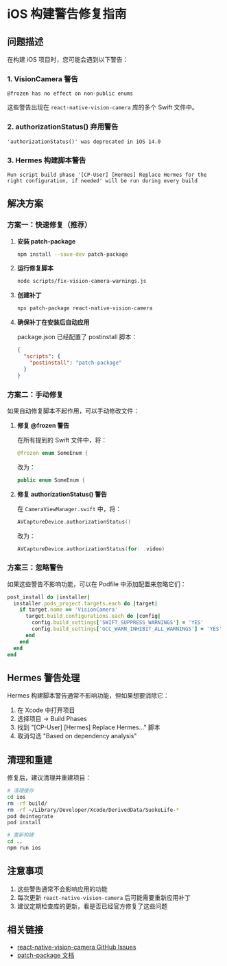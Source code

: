 # iOS 构建警告修复指南

## 问题描述

在构建 iOS 项目时，您可能会遇到以下警告：

### 1. VisionCamera 警告

```
@frozen has no effect on non-public enums
```

这些警告出现在 `react-native-vision-camera` 库的多个 Swift 文件中。

### 2. authorizationStatus() 弃用警告

```
'authorizationStatus()' was deprecated in iOS 14.0
```

### 3. Hermes 构建脚本警告

```
Run script build phase '[CP-User] [Hermes] Replace Hermes for the right configuration, if needed' will be run during every build
```

## 解决方案

### 方案一：快速修复（推荐）

1. **安装 patch-package**
   ```bash
   npm install --save-dev patch-package
   ```

2. **运行修复脚本**
   ```bash
   node scripts/fix-vision-camera-warnings.js
   ```

3. **创建补丁**
   ```bash
   npx patch-package react-native-vision-camera
   ```

4. **确保补丁在安装后自动应用**
   
   package.json 已经配置了 postinstall 脚本：
   ```json
   {
     "scripts": {
       "postinstall": "patch-package"
     }
   }
   ```

### 方案二：手动修复

如果自动修复脚本不起作用，可以手动修改文件：

1. **修复 @frozen 警告**
   
   在所有提到的 Swift 文件中，将：
   ```swift
   @frozen enum SomeEnum {
   ```
   
   改为：
   ```swift
   public enum SomeEnum {
   ```

2. **修复 authorizationStatus() 警告**
   
   在 `CameraViewManager.swift` 中，将：
   ```swift
   AVCaptureDevice.authorizationStatus()
   ```
   
   改为：
   ```swift
   AVCaptureDevice.authorizationStatus(for: .video)
   ```

### 方案三：忽略警告

如果这些警告不影响功能，可以在 Podfile 中添加配置来忽略它们：

```ruby
post_install do |installer|
  installer.pods_project.targets.each do |target|
    if target.name == 'VisionCamera'
      target.build_configurations.each do |config|
        config.build_settings['SWIFT_SUPPRESS_WARNINGS'] = 'YES'
        config.build_settings['GCC_WARN_INHIBIT_ALL_WARNINGS'] = 'YES'
      end
    end
  end
end
```

## Hermes 警告处理

Hermes 构建脚本警告通常不影响功能，但如果想要消除它：

1. 在 Xcode 中打开项目
2. 选择项目 -> Build Phases
3. 找到 "[CP-User] [Hermes] Replace Hermes..." 脚本
4. 取消勾选 "Based on dependency analysis"

## 清理和重建

修复后，建议清理并重建项目：

```bash
# 清理缓存
cd ios
rm -rf build/
rm -rf ~/Library/Developer/Xcode/DerivedData/SuokeLife-*
pod deintegrate
pod install

# 重新构建
cd ..
npm run ios
```

## 注意事项

1. 这些警告通常不会影响应用的功能
2. 每次更新 `react-native-vision-camera` 后可能需要重新应用补丁
3. 建议定期检查库的更新，看是否已经官方修复了这些问题

## 相关链接

- [react-native-vision-camera GitHub Issues](https://github.com/mrousavy/react-native-vision-camera/issues)
- [patch-package 文档](https://github.com/ds300/patch-package) 